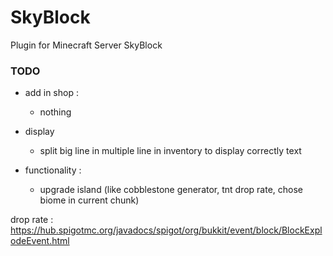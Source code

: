 # SkyBlock
Plugin for Minecraft Server SkyBlock

### TODO
- add in shop :
  - nothing 

- display
  - split big line in multiple line in inventory to display correctly text

- functionality :
  - upgrade island (like cobblestone generator, tnt drop rate, chose biome in current chunk)

drop rate : https://hub.spigotmc.org/javadocs/spigot/org/bukkit/event/block/BlockExplodeEvent.html